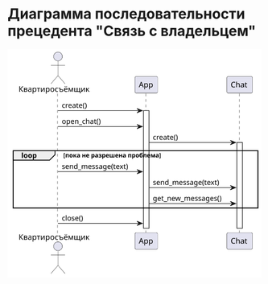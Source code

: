 # Диаграмма последовательности прецедента "Связь с владельцем"

![sequence_diagram](/assets/plantuml/communication_sequence_diagram.svg)

<!--
```plantuml
@startuml

actor Квартиросъёмщик

Квартиросъёмщик -> App : create()
activate App
Квартиросъёмщик -> App : open_chat()
App -> Chat : create()
activate Chat
loop пока не разрешена проблема
Квартиросъёмщик -> App : send_message(text)
App -> Chat : send_message(text)
App -> Chat : get_new_messages()
end
Квартиросъёмщик -> App : close()

@enduml
```
-->
